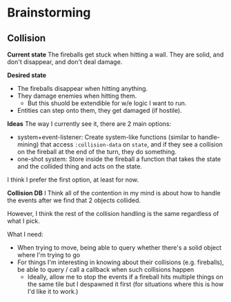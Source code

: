 # Brainstorming

## Collision

**Current state**
The fireballs get stuck when hitting a wall.
They are solid, and don't disappear, and don't deal damage.

**Desired state**

- The fireballs disappear when hitting anything.
- They damage enemies when hitting them.
  - But this shuold be extendible for w/e logic I want to run.
- Entities can step onto them, they get damaged (if hostile).

**Ideas**
The way I currently see it, there are 2 main options:

- system+event-listener: Create system-like functions (similar to handle-mining) that access `:collision-data` on `state`, and if they see a collision on the fireball at the end of the turn, they do something.
- one-shot system: Store inside the fireball a function that takes the state and the collided thing and acts on the state.

I think I prefer the first option, at least for now.

**Collision DB**
I Think all of the contention in my mind is about how to handle the events after we find that 2 objects collided.

However, I think the rest of the collision handling is the same regardless of what I pick.

What I need:

- When trying to move, being able to query whether there's a solid object where I'm trying to go
- For things I'm interesting in knowing about their collisions (e.g. fireballs), be able to query / call a callback when such collisions happen
  - Ideally, allow me to stop the events if a fireball hits multiple things on the same tile but I despawned it first (for situations where this is how I'd like it to work.)
